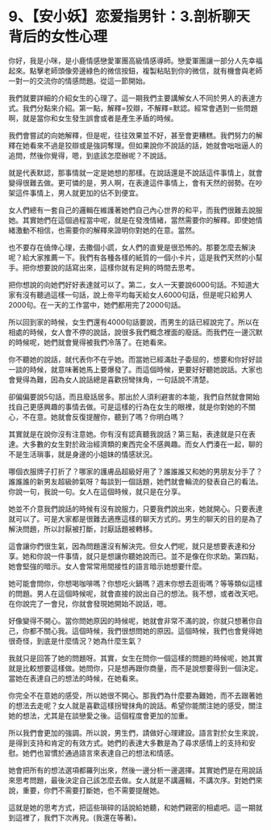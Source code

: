 # 9、【安小妖】恋爱指男针：3.剖析聊天背后的女性心理

你好，我是小咪，是小鹿情感戀愛軍團高級情感導師。戀愛軍團讓一部分人先幸福起來。點擊老師頭像旁邊綠色的微信按鈕，複製粘貼到你的微信，就有機會與老師一對一的交流你的情感問題。從這一節開始。

我們就要詳細的介紹女生的心理了。這一期我們主要講解女人不同於男人的表達方式。我們分點來介紹。第一點，解釋=狡辯，不解釋=默認。經常會遇到一些問題啊，就是當你和女生發生誤會或者是產生矛盾的時候。

我們會嘗試的向她解釋，但是呢，往往效果並不好，甚至會更糟糕。我們努力的解釋在她看來不過是狡辯或是強詞奪理。但如果說你不說話的話，她就會咄咄逼人的追問，然後你覺得，嗯，到底該怎麼辦呢？不說話。

就是代表默認，那事情就一定是她想的那樣。在說話還是不說話這件事情上，就會變得很難去做。更可憐的是，男人啊，在表達這件事情上，會有天然的弱勢。在吵架這件事情上，男人就更加的佔不到便宜。

女人們總有一套自己的邏輯在維護著她們自己內心世界的和平，而我們很難去說服她。其實她們在這個過程當中呢，就是在發洩情緒，當然需要你的解釋。即使她情緒激動不相信，也需要你的解釋來證明你對她的在意。當然。

也不要存在僥倖心理，去撒個小謊，女人們的直覺是很恐怖的。那要怎麼去解決呢？給大家推薦一下。我們有各種各樣的紙質的一個小卡片，這是我們天然的小幫手。把你想要說的話寫出來，這樣你就有足夠的時間去思考。

把你想說的向她們好好表達就可以了。第二，女人一天要說6000句話。不知道大家有沒有聽過這樣一句話，說上帝平均每天給女人6000句話，但是呢只給男人2000句。在一天的工作當中，她們都用完了2000句話。

所以回到家的時候，女生們還有4000句話要說，而男生的話已經說完了。所以在相處的時候，女人會不停的說話，說很多我們概念裡面的廢話。而我們在一邊沉默的時候呢，她們就會覺得被我們冷落了。在她看來。

你不聽她的說話，就代表你不在乎她。而當她已經滿肚子委屈的，想要和你好好談一談的時候，就意味著她馬上要爆發了。而這個時候，更要好好聽她說話。大家也會覺得為難，因為女人說話總是喜歡拐彎抹角，一句話說不清楚。

卻偏偏要說5句話，而且廢話居多。那出於人須利避害的本能，我們自然就會開始找自己更感興趣的事情去做。可是這樣的行為在女生的眼裡，就是你對她的不關心，不在意。她就會反復提醒你，聽到了嗎？你明白嗎？

其實就是在說你沒有注意她。你有沒有認真聽我說話？第三點，表達就是只在表達。大多數的女生對於政治經濟類的東西完全不感興趣。而女人們湊在一起，聊的不是生活瑣事，就是身邊的小姐妹的情感狀況。

哪個衣服牌子打折了？哪家的護膚品超級好用了？誰誰誰又和她的男朋友分手了？誰誰誰的新男友超級帥氣呀？每談到一個話題，她們就會輪流的發表自己的看法。你說一句，我說一句。女人在這個時候，就只是在分享。

她並不介意我們說話的時候有沒有說服力，只要我們說出來，她就開心。只要表達就可以了。可是大家都是很難去適應這樣的聊天方式的。男生的聊天的目的是為了解決問題，所以討厭被打斷，討厭話題被轉移。

這會讓你們很生氣，因為問題還沒有解決完。但女人們呢，就只是想要表達和分享。她和你說一件事情，就只是想讓你聽她說而已。並不是像在你求助。第四點，她會堅強的暗示。女人會常常用間接性的語言暗示她想要什麼。

她可能會問你，你想喝咖啡嗎？你想吃火鍋嗎？週末你想去逛街嗎？等等類似這樣的問題。男人在這個時候呢，就會直接的說出自己的想法。我不想，或者改天吧。在你說完了一會兒，你就會發現她開始不說話，嗯。

好像變得不開心。當你問她原因的時候呢，她就會非常不滿的說，你就只想著你自己，你都不關心我。這個時候，我們很想問她的原因。這個時候，我們也會覺得她很奇怪，到底是什麼情況？她為什麼生氣？

我就只是回答了她的問題呀。其實，女生在問你一個這樣的問題的時候呢，她其實就是比較想要這樣做。她問你，只是想再跟你商量，而不是說想要得到一個決定。當她在表達自己的想法的時候，在她看來。

你完全不在意她的感受，所以她很不開心。那我們為什麼要為難她，而不去跟著她的想法去走呢？女人就是喜歡這樣拐彎抹角的說話。希望你能關注她的感受，關注她的想法，尤其是在談戀愛之後。這個程度會更加的加重。

所以我們會更加的強調。所以說，男生們，請做好心理建設。語言對於女生來說，是得到支持和肯定的有效方式。她們的表達大多數是為了尋求感情上的支持和安慰。她們也習慣於通過語言來表達自己的想法和情感。

她會把所有的想法選項都羅列出來，然後一邊分析一邊選擇。其實她們是在用說話來思考問題，最後決定自己該怎麼去做。女人就是不講邏輯，不講次序。對她們來說，重要，你們不需要打斷她，也不需要提醒她。

這就是她的思考方式，把這些瑣碎的話說給她聽，和她們親密的相處吧。這一期就到這裡了，我們下次再見。(我還在等著)。

